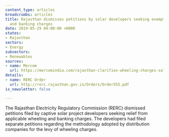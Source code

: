 ```yaml
---
content_type: articles
breadcrumbs: articles
title: Rajasthan dismisses petitions by solar developers seeking exemptions from wheeling
  and banking charges
date: 2019-05-29 04:00:00 +0000
states:
- Rajasthan
sectors:
- Energy
subsectors:
- Renewables
sources:
- name: Mercom
  url: https://mercomindia.com/rajasthan-clarifies-wheeling-charges-solar/
details:
- name: RERC Order
  url: http://rerc.rajasthan.gov.in/Orders/Order555.pdf
is_newsletter: false

---
```

The Rajasthan Electricity Regulatory Commission (RERC) dismissed petitions filed by captive solar project developers seeking relief from applicable wheeling and banking charges. The developers had filed separate petitions regarding the methodology adopted by distribution companies for the levy of wheeling charges.
